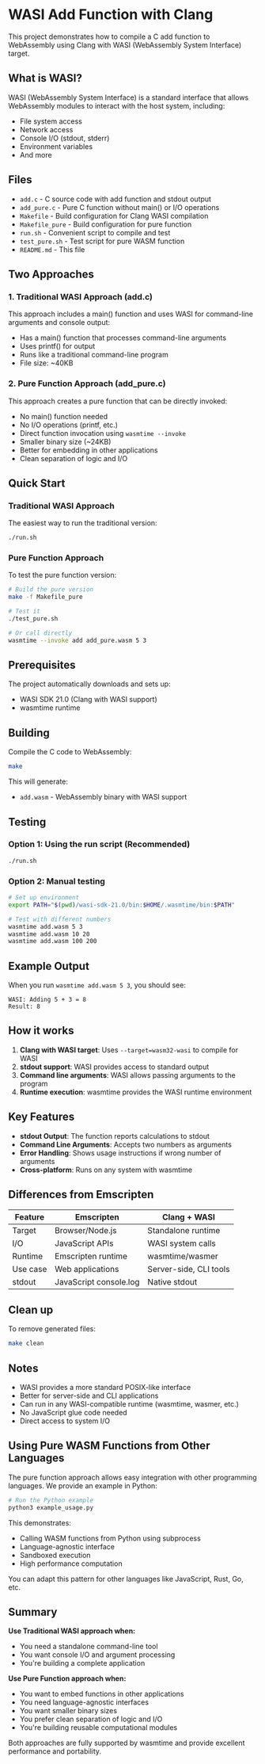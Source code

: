# WASI Add Function with Clang

This project demonstrates how to compile a C add function to WebAssembly using Clang with WASI (WebAssembly System Interface) target.

## What is WASI?

WASI (WebAssembly System Interface) is a standard interface that allows WebAssembly modules to interact with the host system, including:
- File system access
- Network access
- Console I/O (stdout, stderr)
- Environment variables
- And more

## Files

- `add.c` - C source code with add function and stdout output
- `add_pure.c` - Pure C function without main() or I/O operations
- `Makefile` - Build configuration for Clang WASI compilation
- `Makefile_pure` - Build configuration for pure function
- `run.sh` - Convenient script to compile and test
- `test_pure.sh` - Test script for pure WASM function
- `README.md` - This file

## Two Approaches

### 1. Traditional WASI Approach (add.c)
This approach includes a main() function and uses WASI for command-line arguments and console output:
- Has a main() function that processes command-line arguments
- Uses printf() for output
- Runs like a traditional command-line program
- File size: ~40KB

### 2. Pure Function Approach (add_pure.c)
This approach creates a pure function that can be directly invoked:
- No main() function needed
- No I/O operations (printf, etc.)
- Direct function invocation using `wasmtime --invoke`
- Smaller binary size (~24KB)
- Better for embedding in other applications
- Clean separation of logic and I/O

## Quick Start

### Traditional WASI Approach
The easiest way to run the traditional version:

```bash
./run.sh
```

### Pure Function Approach
To test the pure function version:

```bash
# Build the pure version
make -f Makefile_pure

# Test it
./test_pure.sh

# Or call directly
wasmtime --invoke add add_pure.wasm 5 3
```

## Prerequisites

The project automatically downloads and sets up:
- WASI SDK 21.0 (Clang with WASI support)
- wasmtime runtime

## Building

Compile the C code to WebAssembly:
```bash
make
```

This will generate:
- `add.wasm` - WebAssembly binary with WASI support

## Testing

### Option 1: Using the run script (Recommended)
```bash
./run.sh
```

### Option 2: Manual testing
```bash
# Set up environment
export PATH="$(pwd)/wasi-sdk-21.0/bin:$HOME/.wasmtime/bin:$PATH"

# Test with different numbers
wasmtime add.wasm 5 3
wasmtime add.wasm 10 20
wasmtime add.wasm 100 200
```

## Example Output

When you run `wasmtime add.wasm 5 3`, you should see:
```
WASI: Adding 5 + 3 = 8
Result: 8
```

## How it works

1. **Clang with WASI target**: Uses `--target=wasm32-wasi` to compile for WASI
2. **stdout support**: WASI provides access to standard output
3. **Command line arguments**: WASI allows passing arguments to the program
4. **Runtime execution**: wasmtime provides the WASI runtime environment

## Key Features

- **stdout Output**: The function reports calculations to stdout
- **Command Line Arguments**: Accepts two numbers as arguments
- **Error Handling**: Shows usage instructions if wrong number of arguments
- **Cross-platform**: Runs on any system with wasmtime

## Differences from Emscripten

| Feature | Emscripten | Clang + WASI |
|---------|------------|--------------|
| Target | Browser/Node.js | Standalone runtime |
| I/O | JavaScript APIs | WASI system calls |
| Runtime | Emscripten runtime | wasmtime/wasmer |
| Use case | Web applications | Server-side, CLI tools |
| stdout | JavaScript console.log | Native stdout |

## Clean up

To remove generated files:
```bash
make clean
```

## Notes

- WASI provides a more standard POSIX-like interface
- Better for server-side and CLI applications
- Can run in any WASI-compatible runtime (wasmtime, wasmer, etc.)
- No JavaScript glue code needed
- Direct access to system I/O

## Using Pure WASM Functions from Other Languages

The pure function approach allows easy integration with other programming languages. We provide an example in Python:

```bash
# Run the Python example
python3 example_usage.py
```

This demonstrates:
- Calling WASM functions from Python using subprocess
- Language-agnostic interface
- Sandboxed execution
- High performance computation

You can adapt this pattern for other languages like JavaScript, Rust, Go, etc.

## Summary

**Use Traditional WASI approach when:**
- You need a standalone command-line tool
- You want console I/O and argument processing
- You're building a complete application

**Use Pure Function approach when:**
- You want to embed functions in other applications
- You need language-agnostic interfaces
- You want smaller binary sizes
- You prefer clean separation of logic and I/O
- You're building reusable computational modules

Both approaches are fully supported by wasmtime and provide excellent performance and portability.